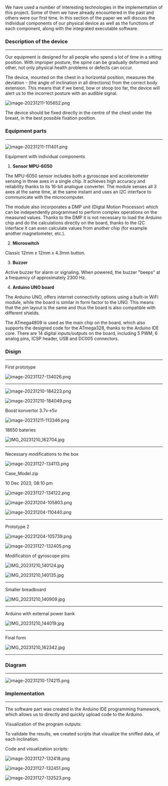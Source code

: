 
We have used a number of interesting technologies in the implementation of this project. Some of them we have already encountered in the past and others were our first time. In this section of the paper we will discuss the individual components of our physical device as well as the functions of each component, along with the integrated executable software.

### **Description of the device**

----------

Our equipment is designed for all people who spend a lot of time in a sitting position. With improper posture, the spine can be gradually deformed and other, not only physical health problems or defects can occur.

The device, mounted on the chest in a horizontal position, measures the deviation - (the angle of inclination in all directions) from the correct body extension. This means that if we bend, bow or stoop too far, the device will alert us to the incorrect posture with an audible signal.

![image-20231211-105652.png](./../Assets/technical/image-20231211-105652.png)

The device should be fixed directly in the centre of the chest under the breast, in the best possible fixation position.

### **Equipment parts**

----------

![image-20231211-111401.png](./../Assets/technical/image-20231211-111401.png)

Equipment with individual components

1.  **Sensor MPU-6050**
    

The MPU-6050 sensor includes both a gyroscope and accelerometer sensing in three axes in a single chip. It achieves high accuracy and reliability thanks to its 16-bit analogue converter. The module senses all 3 axes at the same time, at the same instant and uses an I2C interface to communicate with the microcomputer.

The module also incorporates a DMP unit (Digtal Motion Processor) which can be independently programmed to perform complex operations on the measured values. Thanks to the DMP it is not necessary to load the Arduino chip and do the calculations directly on the board, thanks to the I2C interface it can even calculate values from another chip (for example another magnetometer, etc.).

2.  **Microswitch**
    

Classic 12mm x 12mm x 4.3mm button.

3.  **Buzzer**
    

Active buzzer for alarm or signaling. When powered, the buzzer "beeps" at a frequency of approximately 2300 Hz.

4.  **Arduino UNO board**
    

The Arduino UNO, offers internet connectivity options using a built-in WiFi module, while the board is similar in form factor to the UNO. This means that the pin layout is the same and thus the board is also compatible with different shields.

The ATmega4809 is used as the main chip on the board, which also supports the designed code for the ATmega328, thanks to the Arduino IDE core. There are 14 digital inputs/outputs on the board, including 5 PWM, 6 analog pins, ICSP header, USB and DC005 connectors.

### **Disign**

----------

First prototype

![image-20231127-134026.png](./../Assets/technical/image-20231127-134026.png)

----------


![image-20231210-184223.png](./../Assets/technical/image-20231210-184223.png)

![image-20231210-184049.png](./../Assets/technical/image-20231210-184049.png)

Boost konvertor 3.7v->5v

![image-20231211-113346.png](./../Assets/technical/image-20231211-113346.png)

18650 bateries

![IMG_20231210_162704.jpg](./../Assets/technical/IMG_20231210_162704.jpg)

----------

Necessary modifications to the box

![image-20231127-134113.png](./../Assets/technical/image-20231127-134113.png)

Case_Model.zip

10 Dec 2023, 08:10 pm

![image-20231127-134122.png](./../Assets/technical/image-20231127-134122.png)

![image-20231204-105803.png](./../Assets/technical/image-20231204-105803.png)

![image-20231204-110440.png](./../Assets/technical/image-20231204-110440.png)

----------

Prototype 2

![image-20231204-105739.png](./../Assets/technical/image-20231204-105739.png)

![image-20231127-132405.png](./../Assets/technical/image-20231127-132405.png)

Modification of gyroscope pins

![IMG_20231210_140124.jpg](./../Assets/technical/IMG_20231210_140124.jpg)

![IMG_20231210_140135.jpg](./../Assets/technical/IMG_20231210_140135.jpg)

----------

Smaller breadboard

![IMG_20231210_140909.jpg](./../Assets/technical/IMG_20231210_140909.jpg)

----------

Arduino with external power bank

![IMG_20231210_144019.jpg](./../Assets/technical/IMG_20231210_144019.jpg)

----------

Final form

![IMG_20231210_162342.jpg](./../Assets/technical/IMG_20231210_162342.jpg)

----------

### **Diagram**

----------

![image-20231210-174215.png](./../Assets/technical/image-20231210-174215.png)

### **Implementation**

----------

The software part was created in the Arduino IDE programming framework, which allows us to directly and quickly upload code to the Arduino.

Visualization of the program outputs:

To validate the results, we created scripts that visualize the sniffed data, of each inclination.

Code and visualization scripts:

![image-20231127-132418.png](./../Assets/technical/image-20231127-132418.png)

![image-20231127-132451.png](./../Assets/technical/image-20231127-132451.png)

![image-20231127-132523.png](./../Assets/technical/image-20231127-132523.png)